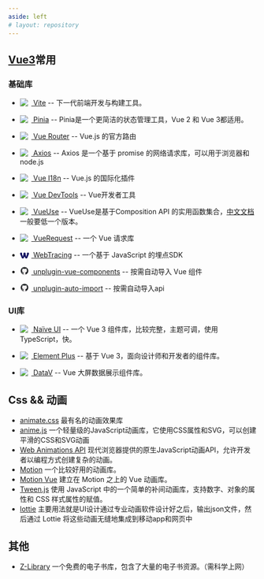 ```yaml
---
aside: left
# layout: repository
---
```


<style setup>
.icon {
	width: 18px;
	display: inline-block;
	margin: 0px 5px -2px 0;
}
</style>

## [Vue3](https://cn.vuejs.org/)常用

### 基础库

- [<img class="icon" src="https://www.vitejs.net/logo.svg"> Vite](https://www.vitejs.net/) -- 下一代前端开发与构建工具。

- [<img class="icon" src="https://pinia.vuejs.org/logo.svg"> Pinia](https://pinia.vuejs.org/) -- Pinia是一个更简洁的状态管理工具，Vue 2 和 Vue 3都适用。

- [<img class="icon" src="https://router.vuejs.org/logo.svg"> Vue Router](https://router.vuejs.org/) -- Vue.js 的官方路由

- [<img class="icon" src="https://axios-http.com/assets/favicon.ico"> Axios](https://axios-http.com/zh/) -- Axios 是一个基于 promise 的网络请求库，可以用于浏览器和 node.js

- [<img class="icon" src="https://vue-i18n.intlify.dev/vue-i18n-logo.svg"> Vue I18n](https://vue-i18n.intlify.dev/) -- Vue.js 的国际化插件

- [<img class="icon" src="https://devtools-next.vuejs.org/logo.svg"> Vue DevTools](https://devtools-next.vuejs.org/) -- Vue开发者工具

- [<img class="icon" src="https://vueuse.org/favicon.svg"> VueUse](https://vueuse.org/) -- VueUse是基于Composition API 的实用函数集合，[中文文档](https://vueuse.nodejs.cn/)一般要低一个版本。

- [<img class="icon" src="https://www.attojs.com/logo@100px.png"> VueRequest](https://www.attojs.com/) -- 一个 Vue 请求库

- [<img class="icon" src="https://raw.githubusercontent.com/M-cheng-web/image-provider/main/web-tracing/logo.7k1jidnhjr40.svg"> WebTracing](https://m-cheng-web.github.io/web-tracing/) -- 一个基于 JavaScript 的埋点SDK

- [<img class="icon" src="/img/github.png"> unplugin-vue-components](https://github.com/unplugin/unplugin-vue-components#readme) -- 按需自动导入 Vue 组件

- [<img class="icon" src="/img/github.png"> unplugin-auto-import](https://github.com/unplugin/unplugin-auto-import#readme) -- 按需自动导入api

### UI库
- [<img class="icon" src="https://www.naiveui.com/assets/naivelogo-BdDVTUmz.svg"> Naïve UI](https://www.naiveui.com/zh-CN/dark) -- 一个 Vue 3 组件库，比较完整，主题可调，使用 TypeScript，快。

- [<img class="icon" src="https://element-plus.org/images/element-plus-logo-small.svg"> Element Plus](https://element-plus.org/zh-CN/#/zh-CN) -- 基于 Vue 3，面向设计师和开发者的组件库。

- [<img class="icon" src="http://datav.jiaminghi.com/favicon.ico"> DataV](https://datav-vue3.jiaminghi.com/) -- Vue 大屏数据展示组件库。


## Css && 动画

- [animate.css](https://animate.style/) 最有名的动画效果库
- [anime.js](https://animejs.com/documentation/#cssSelector) 一个轻量级的JavaScript动画库，它使用CSS属性和SVG，可以创建平滑的CSS和SVG动画
- [Web Animations API](https://developer.mozilla.org/zh-CN/docs/Web/API/Web_Animations_API) 现代浏览器提供的原生JavaScript动画API，允许开发者以编程方式创建复杂的动画。
- [Motion](https://motion.dev/) 一个比较好用的动画库。
- [Motion Vue](https://motion.seacoly.me/) 建立在 Motion 之上的 Vue 动画库。
- [Tween.js](https://github.com/tweenjs/tween.js) 使用 JavaScript 中的一个简单的补间动画库，支持数字、对象的属性和 CSS 样式属性的赋值。
- [lottie](https://github.com/airbnb/lottie?tab=readme-ov-file) 主要用法就是UI设计通过专业动画软件设计好之后，输出json文件，然后通过 Lottie 将这些动画无缝地集成到移动app和网页中


## 其他

- [Z-Library](https://zh.z-lib.gs/) 一个免费的电子书库，包含了大量的电子书资源。（需科学上网）